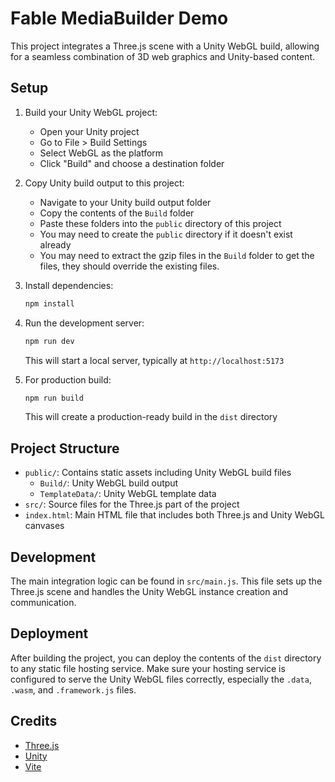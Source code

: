 # Fable MediaBuilder Demo

This project integrates a Three.js scene with a Unity WebGL build, allowing for a seamless combination of 3D web graphics and Unity-based content.

## Setup

1. Build your Unity WebGL project:
   - Open your Unity project
   - Go to File > Build Settings
   - Select WebGL as the platform
   - Click "Build" and choose a destination folder

2. Copy Unity build output to this project:
   - Navigate to your Unity build output folder
   - Copy the contents of the `Build` folder
   - Paste these folders into the `public` directory of this project
   - You may need to create the `public` directory if it doesn't exist already
   - You may need to extract the gzip files in the `Build` folder to get the files, they should override the existing files.

3. Install dependencies:
   ```bash
   npm install
   ```

4. Run the development server:
   ```bash
   npm run dev
   ```
   This will start a local server, typically at `http://localhost:5173`

5. For production build:
   ```bash
   npm run build
   ```
   This will create a production-ready build in the `dist` directory

## Project Structure

- `public/`: Contains static assets including Unity WebGL build files
  - `Build/`: Unity WebGL build output
  - `TemplateData/`: Unity WebGL template data
- `src/`: Source files for the Three.js part of the project
- `index.html`: Main HTML file that includes both Three.js and Unity WebGL canvases

## Development

The main integration logic can be found in `src/main.js`. This file sets up the Three.js scene and handles the Unity WebGL instance creation and communication.

## Deployment

After building the project, you can deploy the contents of the `dist` directory to any static file hosting service. Make sure your hosting service is configured to serve the Unity WebGL files correctly, especially the `.data`, `.wasm`, and `.framework.js` files.

## Credits
- [Three.js](https://threejs.org/)
- [Unity](https://unity.com/)
- [Vite](https://vitejs.dev/)
